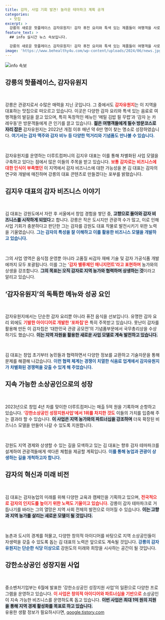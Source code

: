 ```yaml
---
title: 감자, 사업 기회 발견! 놀라운 테마파크 계획 공개
categories:
  - 맛집
excerpt: >
  강릉의 새로운 핫플레이스 감자유원지! 감자 퓨전 요리와 특색 있는 제품들이 여행객을 사로잡고, 소상공인 김지우 대표의 아이디어와 열정이 담긴 이곳의 성공 비결을 알아보세요. 클릭 유도!
feature_text: >
  ## info 실시간 뉴스 속보입니다.

  강릉의 새로운 핫플레이스 감자유원지! 감자 퓨전 요리와 특색 있는 제품들이 여행객을 사로잡고, 소상공인 김지우 대표의 아이디어와 열정이 담긴 이곳의 성공 비결을 알아보세요. 클릭 유도!
image: 'https://www.behealthy4u.com/wp-content/uploads/2024/06/news.jpg'
---
```


<p><img src="https://www.behealthy4u.com/wp-content/uploads/2024/06/news.jpg" alt="info 속보" /></p>

<h2 data-ke-size="size26">강릉의 핫플레이스, 감자유원지</h2>

<p data-ke-size="size16">&nbsp;</p> 

<p>강릉은 관광지로서 수많은 매력을 지닌 곳입니다. 그 중에서도 <b><span style="color: #ee2323;">감자유원지</span></b>는 이 지역을 대표하는 맛집으로 떠오르고 있습니다. 이곳은 다양한 감자 요리와 특색 있는 음료로 여행객들의 발길을 끌고 있으며, 특히 독창적인 메뉴인 ‘메밀 김밥 필 무렵’과 ‘감자 눈 카레우동’은 방문객들에게 큰 인기를 끌고 있습니다. <b><span style="background-color: #21538527;">젊은 여행객들에게 필수 방문코스로 자리 잡은</span></b> 감자유원지는 2022년 개점 이후 매년 약 6만 명이 찾는 명소로 성장하였습니다. <b><span style="color: #1a5490;">여기서는 감자 맥주와 감자 비누 등 다양한 먹거리와 기념품도 만나볼 수 있습니다.</span></b> </p>

<p data-ke-size="size16">&nbsp;</p> 

<p>감자유원지를 운영하는 더루트컴퍼니의 김지우 대표는 이를 통해 차별화된 사업 모델을 구축하고 있다는 점에서 많은 이들의 주목을 받고 있습니다. <b><span style="color: #ee2323;">보통 감자로는 비즈니스에 대한 인식이 부족했던</span></b> 이 지역에서 감자 비즈니스에 대한 가능성을 본 김 대표는 감자의 연구와 개발에 매진하며 강릉의 대표 콘텐츠로 만들겠다는 포부를 밝혔습니다.</p>

<h2 data-ke-size="size26">김지우 대표의 감자 비즈니스 이야기</h2>

<p data-ke-size="size16">&nbsp;</p>

<p>김 대표는 강원도에서 자란 후 서울에서 창업 경험을 쌓던 중, <b><span style="background-color: #21538527;">고향으로 돌아와 감자 비즈니스를 시작하게 되었다</span></b>고 합니다. 강릉은 작은 도시지만 관광객 수가 많고, 이로 인해 사업 기회가 충분하다고 판단한 그는 감자를 강원도 대표 작물로 발전시키기 위한 노력을 기울였습니다. <b><span style="color: #1a5490;">그는 감자의 특성을 잘 이해하고 이를 활용한 비즈니스 모델을 개발하고 있습니다.</span></b> </p>

<p data-ke-size="size16">&nbsp;</p> 

<p>그의 사업 영역은 음식점 운영뿐 아니라 고품질 씨감자 재배 기술 및 감자 가공식품 개발에까지 모두 포괄됩니다. 이를 그는 <b><span style="color: #ee2323;">‘감자 밸류체인 매니지먼트’라고 표현하며</span></b> 농가와의 상생을 강조합니다. <b><span style="background-color: #21538527;">그의 목표는 오직 감자로 지역 농가와 협력하며 상생하는 것</span></b>이라고 알리고 있습니다.</p>

<h2 data-ke-size="size26">‘감자유원지’의 독특한 메뉴와 성공 요인</h2>

<p data-ke-size="size16">&nbsp;</p>

<p>감자유원지에서는 단순한 감자 요리뿐 아니라 퓨전 음식을 선보입니다. 유명한 감자 요리 외에도 <b><span style="color: #ee2323;">기발한 아이디어로 개발한 ‘포파칩’은</span></b> 특히 주목받고 있습니다. 못난이 감자를 활용해 만든 이 감자칩은 ‘대한민국 관광 공모전’의 기념품부문에서 국무총리상을 수상하기도 했습니다. <b><span style="background-color: #21538527;">이는 지역 자원을 활용한 새로운 사업 모델로 계속 발전하고 있습니다.</span></b></p>

<p data-ke-size="size16">&nbsp;</p> 

<p>김 대표는 창업 초기부터 농민들과 협력하면서 다양한 정보를 교환하고 기술자문을 통해 문제를 해결해 나갔습니다. <b><span style="color: #1a5490;">이런 협력 체계는 경쟁이 치열한 식음료 업계에서 감자유원지가 차별화된 경쟁력을 갖출 수 있게 해 주었습니다.</span></b></p>

<h2 data-ke-size="size26">지속 가능한 소상공인으로의 성장</h2>

<p data-ke-size="size16">&nbsp;</p>

<p>2023년으로 창업 4년 차를 맞이한 더루트컴퍼니는 매출 5억 원을 기록하며 순항하고 있습니다. <b><span style="color: #ee2323;">‘강한소상공인 성장지원사업’에서 1위를 차지한 것도</span></b> 이들의 가치를 입증해 주는 결과라 할 수 있습니다. <b><span style="background-color: #21538527;">이 사업은 지역 농가와의 파트너십을 강조하며</span></b> 더욱 확장된 비즈니스 모델을 만들어 나갈 수 있도록 지원합니다.</p>

<p data-ke-size="size16">&nbsp;</p> 

<p>강원도 지역 경제와 상생할 수 있는 길을 모색하고 있는 김 대표는 향후 감자 테마파크를 설계하여 관광객들에게 색다른 체험을 제공할 계획입니다. <b><span style="color: #1a5490;">이를 통해 농업과 관광이 상생하는 길을 개척하고자 합니다.</span></b></p>

<h2 data-ke-size="size26">감자의 혁신과 미래 비전</h2>

<p data-ke-size="size16">&nbsp;</p>

<p>김 대표는 감자농업의 미래를 위해 다양한 교육과 캠페인을 기획하고 있으며, <b><span style="color: #ee2323;">전국적으로 감자의 인지도를 높이기 위한 노력도 기울이고 있습니다.</span></b> 강릉이 감자 테마파크로 거듭나기를 바라는 그의 열망은 지역 사회 전체의 발전으로 이어질 수 있습니다. <b><span style="background-color: #21538527;">이는 고향과 지역 농가를 살리는 새로운 모델이 될 것입니다.</span></b></p>

<p data-ke-size="size16">&nbsp;</p> 

<p>농촌과 도시의 경계를 허물고, 다양한 창의적 아이디어를 바탕으로 지역 소상공인들이 자생력을 갖출 수 있도록 돕는 김 대표의 노력은 앞으로도 계속될 것입니다. <b><span style="color: #1a5490;">강릉의 감자유원지는 단순한 식당 이상으로</span></b> 강원도의 미래와 희망을 시사하는 공간이 될 것입니다.</p>

<footer>
<h2 data-ke-size="size26">강한소상공인 성장지원 사업</h2>
<p data-ke-size="size16">&nbsp;</p>
중소벤처기업부는 6월에 발표한 ‘강한소상공인 성장지원 사업’의 일환으로 다양한 프로그램을 운영하고 있습니다. <b><span style="color: #ee2323;">이 사업은 창의적 아이디어와 파트너십을 기반으로</span></b> 소상공인이 지속 가능한 비즈니스를 운영하도록 돕고 있습니다. <b><span style="background-color: #21538527;">이번 사업은 최대 1억 원의 지원을 통해 지역 경제 활성화를 목표로 하고 있습니다.</span></b>
</footer>
유용한 생활 정보가 필요하시다면, <a href="https://qoogle.tistory.com" rel="dofollow">qoogle.tistory.com</a>


